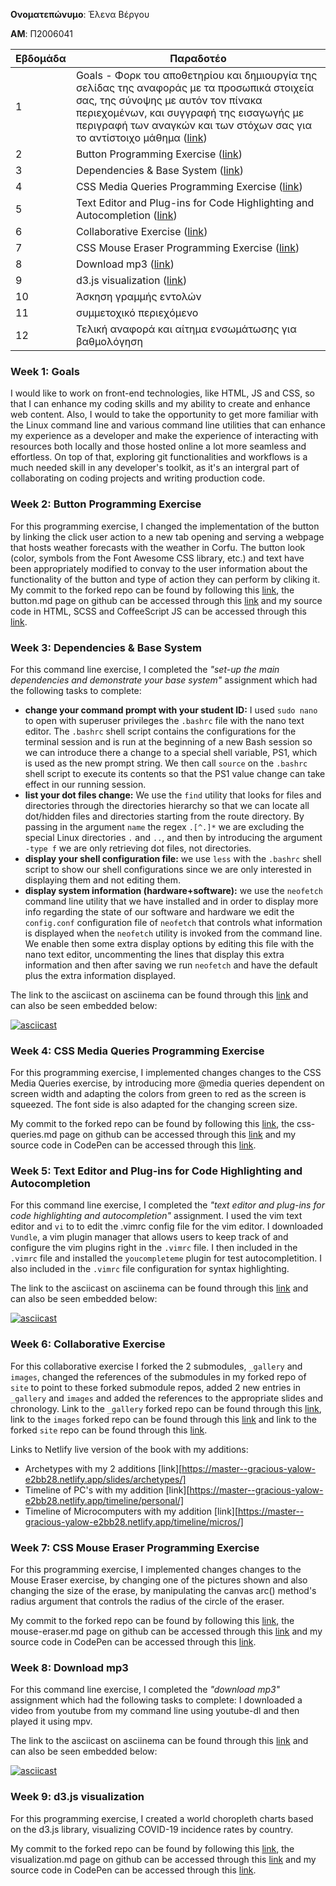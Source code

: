 **Ονοματεπώνυμο**: Έλενα Βέργου

**ΑΜ**: Π2006041


| Εβδομάδα | Παραδοτέο |
| --- | --- |
| 1 | Goals - Φορκ του αποθετηρίου και δημιουργία της σελίδας της αναφοράς με τα προσωπικά στοιχεία σας, της σύνοψης με αυτόν τον πίνακα περιεχομένων, και συγγραφή της εισαγωγής με περιγραφή των αναγκών και των στόχων σας για το αντίστοιχο μάθημα ([link](#goal)) |
| 2 | Button Programming Exercise ([link](#button))|
| 3 | Dependencies & Base System ([link](#Dependencies))|
| 4 | CSS Media Queries Programming Exercise ([link](#css))|
| 5 | Text Editor and Plug-ins for Code Highlighting and Autocompletion ([link](#vim))|
| 6 | Collaborative Exercise ([link](#collab))|
| 7 | CSS Mouse Eraser Programming Exercise ([link](#mouseeraser))|
| 8 | Download mp3 ([link](#youtubedl))|
| 9 | d3.js visualization ([link](#d3js))|
| 10 | Άσκηση γραμμής εντολών |
| 11 | συμμετοχικό περιεχόμενο |
| 12 | Τελική αναφορά και αίτημα ενσωμάτωσης για βαθμολόγηση |


### <a name="goal"></a> Week 1: Goals
I would like to work on front-end technologies, like HTML, JS and CSS, so that I can enhance my coding skills and my ability to create and enhance web content.
Also,  I would to take the opportunity to get more familiar with the Linux command line and various command line utilities that can enhance my experience as a developer and make
the experience of interacting with resources both locally and those hosted online a lot more seamless and effortless. 
On top of that, exploring git functionalities and workflows is a much needed skill in any developer's toolkit, as it's an intergral part of collaborating on coding projects and writing production code.


### <a name="button"></a> Week 2: Button Programming Exercise
For this programming exercise, I changed the implementation of the button by linking the click user action to a new tab opening and serving a webpage that hosts weather forecasts with the weather in Corfu. The button look (color, symbols from the Font Awesome CSS library, etc.) and text have been appropriately modified to convay to the user information about the functionality of the button and type of action they can perform by cliking it. My commit to the forked repo can be found by following this [link](https://github.com/elenberg-io/site/commit/c4d10f7e134d3bd01f39122dde5b148b73520014#diff-9a05d7548950d29ede008a8c948797a40ec046fb480e65e4267e6fa6a5fe222e), the button.md page on github can be accessed through this [link](https://github.com/elenberg-io/site/blob/button%E2%80%93exercise/_remix/button.md) and my source code in HTML, SCSS and CoffeeScript JS can be accessed through this [link](https://codepen.io/p2006041/pen/qBNNNNM?editors=1111).


### <a name="Dependencies"></a> Week 3: Dependencies & Base System
For this command line exercise, I completed the *"set-up the main dependencies and demonstrate your base system"* assignment which had the following tasks to complete:
- **change your command prompt with your student ID:** I used `sudo nano` to open with superuser privileges the `.bashrc` file with the nano text editor. The `.bashrc` shell script contains the configurations for the terminal session and is run at the beginning of a new Bash session so we can introduce there a change to a special shell variable, PS1, which is used as the new prompt string. We then call `source` on the `.bashrc` shell script to execute its contents so that the PS1 value change can take effect in our running session. 
- **list your dot files change:** We use the `find` utility that looks for files and directories through the directories hierarchy so that we can locate all dot/hidden files and directories starting from the route directory. By passing in the argument `name` the regex `.[^.]*` we are excluding the special Linux directories `.` and `..`, and then by introducing the argument `-type f` we are only retrieving dot files, not directories.    
- **display your shell configuration file:** we use `less` with the `.bashrc` shell script to show our shell configurations since we are only interested in displaying them and not editing them.
- **display system information (hardware+software):** we use the `neofetch` command line utility that we have installed and in order to display more info regarding the state of our software and hardware we edit the `config.conf` configuration file of `neofetch` that controls what information is displayed when the `neofetch` utility is invoked from the command line. We enable then some extra display options by editing this file with the nano text editor, uncommenting the lines that display this extra information and then after saving we run `neofetch` and have the default plus the extra information displayed.

The link to the asciicast on asciinema can be found through this [link](https://asciinema.org/a/367994) and can also be seen embedded below:

[![asciicast](https://asciinema.org/a/367994.svg)](https://asciinema.org/a/367994)

### <a name="css"></a> Week 4: CSS Media Queries Programming Exercise
For this programming exercise, I implemented changes changes to the CSS Media Queries exercise, by introducing more @media queries dependent on screen width and adapting the colors from green to red as the screen is squeezed. The font side is also adapted for the changing screen size.

My commit to the forked repo can be found by following this [link](https://github.com/elenberg-io/site/commit/3166974ad1a2e258a1aba45a12e1ffe0a770a1c1#diff-f4ae7ac56b1b79abd24151c1b033aa250f7e0771751aeeb8e9f90e8e4875af30), the css-queries.md page on github can be accessed through this [link](https://github.com/elenberg-io/site/blob/button%E2%80%93exercise/_remix/css-queries.md) and my source code in CodePen can be accessed through this [link](https://codepen.io/p2006041/pen/oNLdwQo).

### <a name="vim"></a> Week 5: Text Editor and Plug-ins for Code Highlighting and Autocompletion
For this command line exercise, I completed the *"text editor and plug-ins for code highlighting and autocompletion"* assignment.
I used the vim text editor and `vi` to to edit the .vimrc config file for the vim editor. I downloaded `Vundle`, a vim plugin manager that allows users to keep track of and configure the vim plugins right in the `.vimrc` file. I then included in the `.vimrc` file and installed the `youcompleteme` plugin for test autocompletition. I also included in the `.vimrc` file configuration for syntax highlighting.

The link to the asciicast on asciinema can be found through this [link](https://asciinema.org/a/371700) and can also be seen embedded below:

[![asciicast](https://asciinema.org/a/371700.svg)](https://asciinema.org/a/371700)

### <a name="collab"></a> Week 6: Collaborative Exercise
For this collaborative exercise I forked the 2 submodules, `_gallery` and `images`, changed the references of the submodules in my forked repo of `site` to point to these forked submodule repos, added 2 new entries in `_gallery` and `images` and added the references to the appropriate slides and chronology. Link to the `_gallery` forked repo can be found through this [link](https://github.com/elenberg-io/_gallery), link to the `images` forked repo can be found through this [link](https://github.com/elenberg-io/images) and link to the forked `site` repo can be found through this [link](https://github.com/elenberg-io/site).

Links to Netlify live version of the book with my additions:
* Archetypes with my 2 additions [link][https://master--gracious-yalow-e2bb28.netlify.app/slides/archetypes/]
* Timeline of PC's with my addition [link][https://master--gracious-yalow-e2bb28.netlify.app/timeline/personal/]
* Timeline of Microcomputers with my addition [link][https://master--gracious-yalow-e2bb28.netlify.app/timeline/micros/]

### <a name="mouseeraser"></a> Week 7: CSS Mouse Eraser Programming Exercise
For this programming exercise, I implemented changes changes to the Mouse Eraser exercise, by changing one of the pictures shown and also changing the size of the erase, by manipulating the canvas arc() method's radius argument that controls the radius of the circle of the eraser. 

My commit to the forked repo can be found by following this [link](https://github.com/elenberg-io/site/commit/adcf74f6ffe442a7c958dc7c2b88740e49cb41c9#diff-e8d1cd09284607023431678e80044d4802124ae6be7edaceec659e58726c7c80), the mouse-eraser.md page on github can be accessed through this [link](https://github.com/elenberg-io/site/blob/master/_remix/mouse-eraser.md) and my source code in CodePen can be accessed through this [link](https://codepen.io/p2006041/pen/qBNeWzw).

### <a name="youtubedl"></a> Week 8: Download mp3
For this command line exercise, I completed the *"download mp3"* assignment which had the following tasks to complete: I downloaded a video from youtube from my command line using youtube-dl and then played it using mpv.

The link to the asciicast on asciinema can be found through this [link](https://asciinema.org/a/376115) and can also be seen embedded below:

[![asciicast](https://asciinema.org/a/376115.svg)](https://asciinema.org/a/376115)

### <a name="d3js"></a> Week 9: d3.js visualization
For this programming exercise, I created a world choropleth charts based on the d3.js library, visualizing COVID-19 incidence rates by country.

My commit to the forked repo can be found by following this [link](https://github.com/elenberg-io/site/commit/4c43b16d06ad0c63d872956be4e043471b604a9a#diff-7b222a67dcbaf16068515e6b1b9add2d77fdbc195841e95bd5ff01dfa82b5b6d), the visualization.md page on github can be accessed through this [link](https://github.com/elenberg-io/site/blob/master/_remix/visualization.md) and my source code in CodePen can be accessed through this [link](https://codepen.io/p2006041/pen/abmbeoX).

